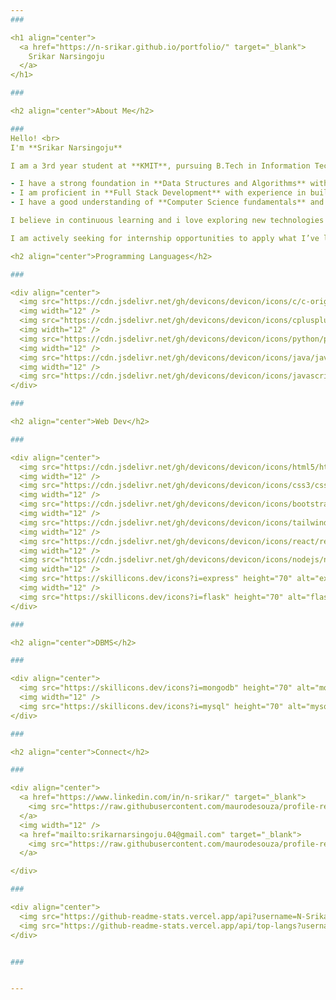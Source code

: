 ```yaml
---
###

<h1 align="center">
  <a href="https://n-srikar.github.io/portfolio/" target="_blank">
    Srikar Narsingoju
  </a>
</h1>

###

<h2 align="center">About Me</h2>

###
Hello! <br>
I'm **Srikar Narsingoju**

I am a 3rd year student at **KMIT**, pursuing B.Tech in Information Technology.

- I have a strong foundation in **Data Structures and Algorithms** with good problem-solving skills.
- I am proficient in **Full Stack Development** with experience in building modern & dynamic web applications.
- I have a good understanding of **Computer Science fundamentals** and **Object Oriented Programming** concepts.

I believe in continuous learning and i love exploring new technologies to expand my skill set.

I am actively seeking for internship opportunities to apply what I’ve learned and gain hands-on experience.

<h2 align="center">Programming Languages</h2>

###

<div align="center">
  <img src="https://cdn.jsdelivr.net/gh/devicons/devicon/icons/c/c-original.svg" height="70" alt="c logo"  />
  <img width="12" />
  <img src="https://cdn.jsdelivr.net/gh/devicons/devicon/icons/cplusplus/cplusplus-original.svg" height="70" alt="cplusplus logo"  />
  <img width="12" />
  <img src="https://cdn.jsdelivr.net/gh/devicons/devicon/icons/python/python-original.svg" height="70" alt="python logo"  />
  <img width="12" />
  <img src="https://cdn.jsdelivr.net/gh/devicons/devicon/icons/java/java-original.svg" height="70" alt="java logo"  />
  <img width="12" />
  <img src="https://cdn.jsdelivr.net/gh/devicons/devicon/icons/javascript/javascript-original.svg" height="70" alt="javascript logo"  />
</div>

###

<h2 align="center">Web Dev</h2>

###

<div align="center">
  <img src="https://cdn.jsdelivr.net/gh/devicons/devicon/icons/html5/html5-original.svg" height="70" alt="html5 logo"  />
  <img width="12" />
  <img src="https://cdn.jsdelivr.net/gh/devicons/devicon/icons/css3/css3-original.svg" height="70" alt="css3 logo"  />
  <img width="12" />
  <img src="https://cdn.jsdelivr.net/gh/devicons/devicon/icons/bootstrap/bootstrap-original.svg" height="70" alt="bootstrap logo"  />
  <img width="12" />
  <img src="https://cdn.jsdelivr.net/gh/devicons/devicon/icons/tailwindcss/tailwindcss-original-wordmark.svg" height="70" alt="tailwindcss logo"  />
  <img width="12" />
  <img src="https://cdn.jsdelivr.net/gh/devicons/devicon/icons/react/react-original.svg" height="70" alt="react logo"  />
  <img width="12" />
  <img src="https://cdn.jsdelivr.net/gh/devicons/devicon/icons/nodejs/nodejs-original.svg" height="70" alt="nodejs logo"  />
  <img width="12" />
  <img src="https://skillicons.dev/icons?i=express" height="70" alt="express logo"  />
  <img width="12" />
  <img src="https://skillicons.dev/icons?i=flask" height="70" alt="flask logo"  />
</div>

###

<h2 align="center">DBMS</h2>

###

<div align="center">
  <img src="https://skillicons.dev/icons?i=mongodb" height="70" alt="mongodb logo"  />
  <img width="12" />
  <img src="https://skillicons.dev/icons?i=mysql" height="70" alt="mysql logo"  />
</div>

###

<h2 align="center">Connect</h2>

###

<div align="center">
  <a href="https://www.linkedin.com/in/n-srikar/" target="_blank">
    <img src="https://raw.githubusercontent.com/maurodesouza/profile-readme-generator/master/src/assets/icons/social/linkedin/default.svg" width="60" height="70" alt="linkedin logo"  />
  </a>
  <img width="12" />
  <a href="mailto:srikarnarsingoju.04@gmail.com" target="_blank">
    <img src="https://raw.githubusercontent.com/maurodesouza/profile-readme-generator/master/src/assets/icons/social/gmail/default.svg" width="60" height="70" alt="gmail logo" />
  </a>

</div>

###

<div align="center">
  <img src="https://github-readme-stats.vercel.app/api?username=N-Srikar&show_icons=true&theme=radical" height="150" alt="stats graph"  />
  <img src="https://github-readme-stats.vercel.app/api/top-langs?username=N-Srikar&locale=en&layout=compact&card_width=395&langs_count=10&theme=radical" height="150" alt="languages graph"  />
</div>


###


---
```

